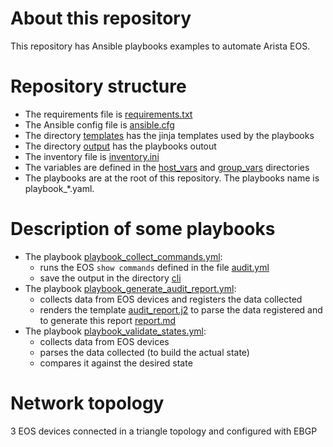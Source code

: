 # About this repository 

This repository has Ansible playbooks examples to automate Arista EOS. 

# Repository structure 

- The requirements file is [requirements.txt](requirements.txt)
- The Ansible config file is [ansible.cfg](ansible.cfg)
- The directory [templates](templates) has the jinja templates used by the playbooks
- The directory [output](output) has the playbooks outout
- The inventory file is [inventory.ini](inventory.ini)
- The variables are defined in the [host_vars](host_vars) and [group_vars](group_vars) directories 
- The playbooks are at the root of this repository. The playbooks name is playbook_*.yaml.  

# Description of some playbooks 

- The playbook [playbook_collect_commands.yml](playbook_collect_commands.yml): 
  - runs the EOS `show commands` defined in the file [audit.yml](group_vars/eos/audit.yml)
  - save the output in the directory [cli](outputs/cli)
- The playbook [playbook_generate_audit_report.yml](playbook_generate_audit_report.yml): 
  - collects data from EOS devices and registers the data collected
  - renders the template [audit_report.j2](audit_report.j2) to parse the data registered and to generate this report [report.md](outputs/audit/report.md)
- The playbook [playbook_validate_states.yml](playbook_validate_states.yml): 
  - collects data from EOS devices 
  - parses the data collected (to build the actual state)
  - compares it against the desired state 

# Network topology

3 EOS devices connected in a triangle topology and configured with EBGP   



